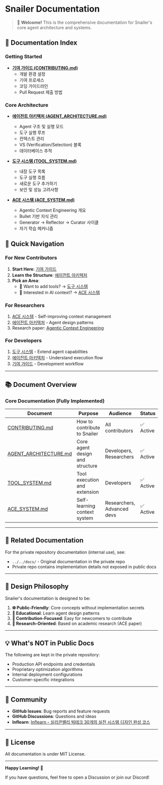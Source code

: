 # Snailer Documentation

> 🎯 **Welcome!** This is the comprehensive documentation for Snailer's core agent architecture and systems.

## 📖 Documentation Index

### Getting Started

- **[기여 가이드 (CONTRIBUTING.md)](./CONTRIBUTING.md)**
  - 개발 환경 설정
  - 기여 프로세스
  - 코딩 가이드라인
  - Pull Request 제출 방법

### Core Architecture

- **[에이전트 아키텍처 (AGENT_ARCHITECTURE.md)](./AGENT_ARCHITECTURE.md)**
  - Agent 구조 및 실행 모드
  - 도구 실행 루프
  - 컨텍스트 관리
  - VS (Verification/Selection) 블록
  - 데이터베이스 추적

- **[도구 시스템 (TOOL_SYSTEM.md)](./TOOL_SYSTEM.md)**
  - 내장 도구 목록
  - 도구 실행 흐름
  - 새로운 도구 추가하기
  - 보안 및 성능 고려사항

- **[ACE 시스템 (ACE_SYSTEM.md)](./ACE_SYSTEM.md)**
  - Agentic Context Engineering 개요
  - Bullet 기반 지식 관리
  - Generator → Reflector → Curator 사이클
  - 자기 학습 메커니즘

## 🚀 Quick Navigation

### For New Contributors

1. **Start Here**: [기여 가이드](./CONTRIBUTING.md)
2. **Learn the Structure**: [에이전트 아키텍처](./AGENT_ARCHITECTURE.md)
3. **Pick an Area**:
   - 🔧 Want to add tools? → [도구 시스템](./TOOL_SYSTEM.md)
   - 🧠 Interested in AI context? → [ACE 시스템](./ACE_SYSTEM.md)

### For Researchers

1. [ACE 시스템](./ACE_SYSTEM.md) - Self-improving context management
2. [에이전트 아키텍처](./AGENT_ARCHITECTURE.md) - Agent design patterns
3. Research paper: [Agentic Context Engineering](https://arxiv.org/abs/2510.04618)

### For Developers

1. [도구 시스템](./TOOL_SYSTEM.md) - Extend agent capabilities
2. [에이전트 아키텍처](./AGENT_ARCHITECTURE.md) - Understand execution flow
3. [기여 가이드](./CONTRIBUTING.md) - Development workflow

---

## 📚 Document Overview

### Core Documentation (Fully Implemented)

| Document | Purpose | Audience | Status |
|----------|---------|----------|--------|
| [CONTRIBUTING.md](./CONTRIBUTING.md) | How to contribute to Snailer | All contributors | ✅ Active |
| [AGENT_ARCHITECTURE.md](./AGENT_ARCHITECTURE.md) | Core agent design and structure | Developers, Researchers | ✅ Active |
| [TOOL_SYSTEM.md](./TOOL_SYSTEM.md) | Tool execution and extension | Developers | ✅ Active |
| [ACE_SYSTEM.md](./ACE_SYSTEM.md) | Self-learning context system | Researchers, Advanced devs | ✅ Active |

---

## 🔗 Related Documentation

For the private repository documentation (internal use), see:
- `../../docs/` - Original documentation in the private repo
- Private repo contains implementation details not exposed in public docs

---

## 🎯 Design Philosophy

Snailer's documentation is designed to be:

1. **🌐 Public-Friendly**: Core concepts without implementation secrets
2. **📖 Educational**: Learn agent design patterns
3. **🤝 Contribution-Focused**: Easy for newcomers to contribute
4. **🧠 Research-Oriented**: Based on academic research (ACE paper)

---

## 💡 What's NOT in Public Docs

The following are kept in the private repository:
- Production API endpoints and credentials
- Proprietary optimization algorithms
- Internal deployment configurations
- Customer-specific integrations

---

## 🤝 Community

- **GitHub Issues**: Bug reports and feature requests
- **GitHub Discussions**: Questions and ideas
- **Inflearn**: [Inflearn - 실리콘밸리 빅테크 30개의 실전 시스템 디자인 완성 코스](https://www.inflearn.com/course/%EB%AF%B8%EA%B5%AD-%EB%B9%85%ED%85%8C%ED%81%AC-%EC%8B%9C%EC%8A%A4%ED%85%9C-%EB%94%94%EC%9E%90%EC%9D%B8%EC%84%A4%EA%B3%84)

---

## 📝 License

All documentation is under MIT License.

---

**Happy Learning! 🎉**

If you have questions, feel free to open a Discussion or join our Discord!
